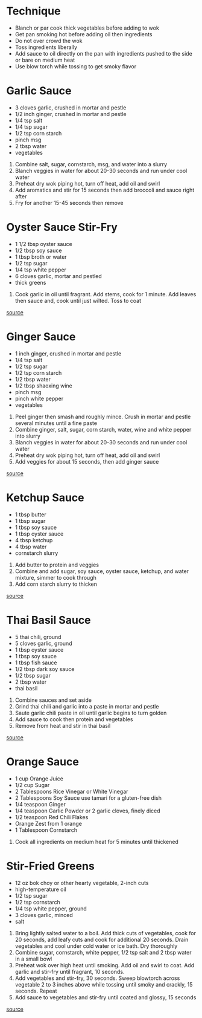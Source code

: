 # Technique

* Blanch or par cook thick vegetables before adding to wok
* Get pan smoking hot before adding oil then ingredients
* Do not over crowd the wok
* Toss ingredients liberally
* Add sauce to oil directly on the pan with ingredients pushed to the side or bare on medium heat
* Use blow torch while tossing to get smoky flavor

# Garlic Sauce

* 3 cloves garlic, crushed in mortar and pestle
* 1/2 inch ginger, crushed in mortar and pestle
* 1/4 tsp salt
* 1/4 tsp sugar
* 1/2 tsp corn starch
* pinch msg
* 2 tbsp water
* vegetables

1. Combine salt, sugar, cornstarch, msg, and water into a slurry
1. Blanch veggies in water for about 20-30 seconds and run under cool water
1. Preheat dry wok piping hot, turn off heat, add oil and swirl
1. Add aromatics and stir for 15 seconds then add broccoli and sauce right after
1. Fry for another 15-45 seconds then remove

# Oyster Sauce Stir-Fry

* 1 1/2 tbsp oyster sauce
* 1/2 tbsp soy sauce
* 1 tbsp broth or water
* 1/2 tsp sugar
* 1/4 tsp white pepper
* 6 cloves garlic, mortar and pestled
* thick greens

1. Cook garlic in oil until fragrant. Add stems, cook for 1 minute. Add leaves then sauce and, cook until just wilted. Toss to coat

[source](https://www.youtube.com/watch?v=sMD9H-FByO8)

# Ginger Sauce

* 1 inch ginger, crushed in mortar and pestle
* 1/4 tsp salt
* 1/2 tsp sugar
* 1/2 tsp corn starch
* 1/2 tbsp water
* 1/2 tbsp shaoxing wine
* pinch msg
* pinch white pepper
* vegetables

1. Peel ginger then smash and roughly mince. Crush in mortar and pestle several minutes until a fine paste
1. Combine ginger, salt, sugar, corn starch, water, wine and white pepper into slurry
1. Blanch veggies in water for about 20-30 seconds and run under cool water
1. Preheat dry wok piping hot, turn off heat, add oil and swirl
1. Add veggies for about 15 seconds, then add ginger sauce

[source](https://www.youtube.com/watch?v=a-Yu8qOAEYQ)


# Ketchup Sauce

* 1 tbsp butter
* 1 tbsp sugar
* 1 tbsp soy sauce
* 1 tbsp oyster sauce
* 4 tbsp ketchup
* 4 tbsp water
* cornstarch slurry

1. Add butter to protein and veggies
1. Combine and add sugar, soy sauce, oyster sauce, ketchup, and water mixture, simmer to cook through
1. Add corn starch slurry to thicken

[source](https://www.youtube.com/watch?v=zMDr2EMPqZU)

# Thai Basil Sauce

* 5 thai chili, ground
* 5 cloves garlic, ground
* 1 tbsp oyster sauce
* 1 tbsp soy sauce
* 1 tbsp fish sauce
* 1/2 tbsp dark soy sauce
* 1/2 tbsp sugar
* 2 tbsp water
* thai basil

1. Combine sauces and set aside
1. Grind thai chili and garlic into a paste in mortar and pestle
1. Saute garlic chili paste in oil until garlic begins to turn golden
1. Add sauce to cook then protein and vegetables
1. Remove from heat and stir in thai basil

[source](https://hotthaikitchen.com/holy-basil-stir-fry/)

# Orange Sauce

* 1 cup Orange Juice
* 1/2 cup Sugar
* 2 Tablespoons Rice Vinegar or White Vinegar
* 2 Tablespoons Soy Sauce use tamari for a gluten-free dish
* 1/4 teaspoon Ginger
* 1/4 teaspoon Garlic Powder or 2 garlic cloves, finely diced
* 1/2 teaspoon Red Chili Flakes
* Orange Zest from 1 orange
* 1 Tablespoon Cornstarch

1. Cook all ingredients on medium heat for 5 minutes until thickened

# Stir-Fried Greens

* 12 oz bok choy or other hearty vegetable, 2-inch cuts
* high-temperature oil
* 1/2 tsp sugar
* 1/2 tsp cornstarch
* 1/4 tsp white pepper, ground
* 3 cloves garlic, minced
* salt

1. Bring lightly salted water to a boil. Add thick cuts of vegetables, cook for 20 seconds, add leafy cuts and cook for additional 20 seconds. Drain vegetables and cool under cold water or ice bath. Dry thoroughly
1. Combine sugar, cornstarch, white pepper, 1/2 tsp salt and 2 tbsp water in a small bowl
1. Preheat wok over high heat until smoking. Add oil and swirl to coat. Add garlic and stir-fry until fragrant, 10 seconds.
1. Add vegetables and stir-fry, 30 seconds. Sweep blowtorch across vegetable 2 to 3 inches above while tossing until smoky and crackly, 15 seconds. Repeat
1. Add sauce to vegetables and stir-fry until coated and glossy, 15 seconds

[source](https://cooking.nytimes.com/recipes/1021378-smoky-stir-fried-greens)
